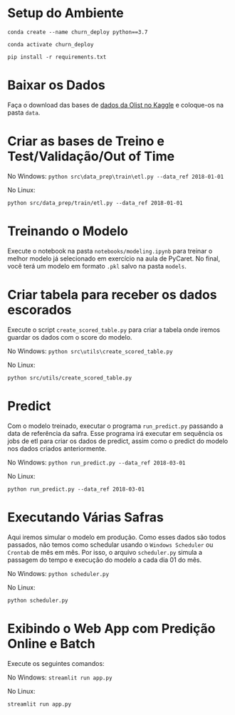 # Setup do Ambiente

`
conda create --name churn_deploy python==3.7
`

`
conda activate churn_deploy
`

`
pip install -r requirements.txt
`


# Baixar os Dados
Faça o download das bases de [dados da Olist no Kaggle](https://www.kaggle.com/olistbr/brazilian-ecommerce) e coloque-os na pasta `data`.

# Criar as bases de Treino e Test/Validação/Out of Time
No Windows:
`
python src\data_prep\train\etl.py --data_ref 2018-01-01
`

No Linux:

`
python src/data_prep/train/etl.py --data_ref 2018-01-01
`
# Treinando o Modelo
Execute o notebook na pasta `notebooks/modeling.ipynb` para treinar o melhor modelo já selecionado em exercício na aula de PyCaret.
No final, você terá um modelo em formato `.pkl` salvo na pasta `models`.

# Criar tabela para receber os dados escorados
Execute o script `create_scored_table.py` para criar a tabela onde iremos guardar os dados com o score do modelo.

No Windows:
`
python src\utils\create_scored_table.py
`

No Linux:

`
python src/utils/create_scored_table.py
`

# Predict
Com o modelo treinado, executar o programa `run_predict.py` passando a data de referência da safra. Esse programa irá
executar em sequência os jobs de etl para criar os dados de predict, assim como o predict do modelo nos dados criados anteriormente.

No Windows:
`
python run_predict.py --data_ref 2018-03-01
`

No Linux:

`
python run_predict.py --data_ref 2018-03-01
`

# Executando Várias Safras
Aqui iremos simular o modelo em produção. Como esses dados são todos passados, não temos como schedular usando o `Windows Scheduler` ou `Crontab` de mês em mês. Por isso, o arquivo `scheduler.py` simula a passagem do tempo e execução do modelo a cada dia 01 do mês.

No Windows:
`
python scheduler.py
`

No Linux:

`
python scheduler.py
`

# Exibindo o Web App com Predição Online e Batch
Execute os seguintes comandos:

No Windows:
`
streamlit run app.py
`

No Linux:

`
streamlit run app.py
`

